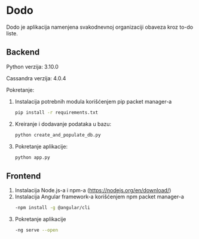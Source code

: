 # Dodo
Dodo je aplikacija namenjena svakodnevnoj organizaciji obaveza kroz to-do liste.

## Backend

Python verzija: 3.10.0

Cassandra verzija: 4.0.4

Pokretanje:
1. Instalacija potrebnih modula korišćenjem pip packet manager-a
	```bash
	pip install -r requirements.txt
	```

2. Kreiranje i dodavanje podataka u bazu:
	```bash
	python create_and_populate_db.py
	```
3. Pokretanje aplikacije: 
	```bash
	python app.py
	```
## Frontend
1. Instalacija Node.js-a i npm-a (https://nodejs.org/en/download/)
2. Instalacija Angular framework-a korišćenjem npm packet manager-a
	```bash
	-npm install -g @angular/cli
	```
3. Pokretanje aplikacije
	```bash
	-ng serve --open
	```

